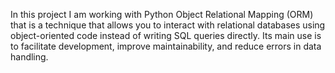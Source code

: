 In this project I am working with Python Object Relational Mapping (ORM) that is a technique that allows you to interact with relational databases using object-oriented code instead of writing SQL queries directly. Its main use is to facilitate development, improve maintainability, and reduce errors in data handling.